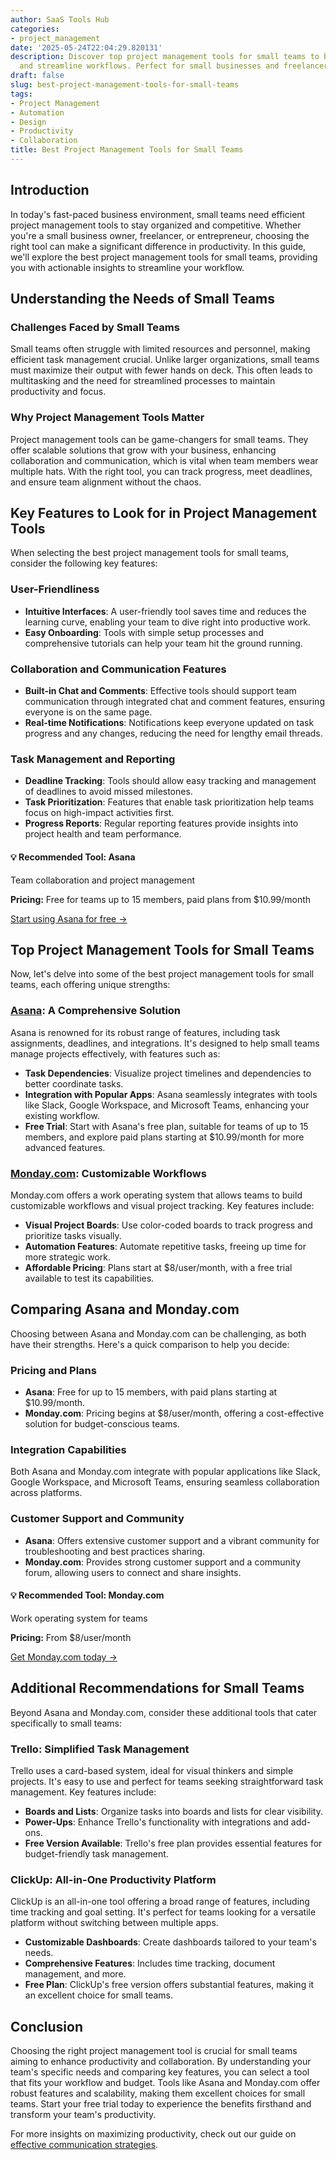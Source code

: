 ```yaml
---
author: SaaS Tools Hub
categories:
- project_management
date: '2025-05-24T22:04:29.820131'
description: Discover top project management tools for small teams to boost productivity
  and streamline workflows. Perfect for small businesses and freelancers.
draft: false
slug: best-project-management-tools-for-small-teams
tags:
- Project Management
- Automation
- Design
- Productivity
- Collaboration
title: Best Project Management Tools for Small Teams
---
```


## Introduction

In today's fast-paced business environment, small teams need efficient project management tools to stay organized and competitive. Whether you're a small business owner, freelancer, or entrepreneur, choosing the right tool can make a significant difference in productivity. In this guide, we'll explore the best project management tools for small teams, providing you with actionable insights to streamline your workflow.

## Understanding the Needs of Small Teams

### Challenges Faced by Small Teams

Small teams often struggle with limited resources and personnel, making efficient task management crucial. Unlike larger organizations, small teams must maximize their output with fewer hands on deck. This often leads to multitasking and the need for streamlined processes to maintain productivity and focus.

### Why Project Management Tools Matter

Project management tools can be game-changers for small teams. They offer scalable solutions that grow with your business, enhancing collaboration and communication, which is vital when team members wear multiple hats. With the right tool, you can track progress, meet deadlines, and ensure team alignment without the chaos.

## Key Features to Look for in Project Management Tools

When selecting the best project management tools for small teams, consider the following key features:

### User-Friendliness

- **Intuitive Interfaces**: A user-friendly tool saves time and reduces the learning curve, enabling your team to dive right into productive work.
- **Easy Onboarding**: Tools with simple setup processes and comprehensive tutorials can help your team hit the ground running.

### Collaboration and Communication Features

- **Built-in Chat and Comments**: Effective tools should support team communication through integrated chat and comment features, ensuring everyone is on the same page.
- **Real-time Notifications**: Notifications keep everyone updated on task progress and any changes, reducing the need for lengthy email threads.

### Task Management and Reporting

- **Deadline Tracking**: Tools should allow easy tracking and management of deadlines to avoid missed milestones.
- **Task Prioritization**: Features that enable task prioritization help teams focus on high-impact activities first.
- **Progress Reports**: Regular reporting features provide insights into project health and team performance.


<div class="affiliate-cta">
<h4>💡 Recommended Tool: Asana</h4>
<p>Team collaboration and project management</p>
<p><strong>Pricing:</strong> Free for teams up to 15 members, paid plans from $10.99/month</p>
<p><a href="https://asana.com/create-account" target="_blank" rel="noopener">Start using Asana for free →</a></p>
</div>

## Top Project Management Tools for Small Teams

Now, let's delve into some of the best project management tools for small teams, each offering unique strengths:

### [Asana](https://asana.com/create-account): A Comprehensive Solution

Asana is renowned for its robust range of features, including task assignments, deadlines, and integrations. It's designed to help small teams manage projects effectively, with features such as:

- **Task Dependencies**: Visualize project timelines and dependencies to better coordinate tasks.
- **Integration with Popular Apps**: Asana seamlessly integrates with tools like Slack, Google Workspace, and Microsoft Teams, enhancing your existing workflow.
- **Free Trial**: Start with Asana's free plan, suitable for teams of up to 15 members, and explore paid plans starting at $10.99/month for more advanced features.

### [Monday.com](https://monday.com/pricing/): Customizable Workflows

Monday.com offers a work operating system that allows teams to build customizable workflows and visual project tracking. Key features include:

- **Visual Project Boards**: Use color-coded boards to track progress and prioritize tasks visually.
- **Automation Features**: Automate repetitive tasks, freeing up time for more strategic work.
- **Affordable Pricing**: Plans start at $8/user/month, with a free trial available to test its capabilities.

## Comparing Asana and Monday.com

Choosing between Asana and Monday.com can be challenging, as both have their strengths. Here's a quick comparison to help you decide:

### Pricing and Plans

- **Asana**: Free for up to 15 members, with paid plans starting at $10.99/month.
- **Monday.com**: Pricing begins at $8/user/month, offering a cost-effective solution for budget-conscious teams.

### Integration Capabilities

Both Asana and Monday.com integrate with popular applications like Slack, Google Workspace, and Microsoft Teams, ensuring seamless collaboration across platforms.

### Customer Support and Community

- **Asana**: Offers extensive customer support and a vibrant community for troubleshooting and best practices sharing.
- **Monday.com**: Provides strong customer support and a community forum, allowing users to connect and share insights.


<div class="affiliate-cta">
<h4>💡 Recommended Tool: Monday.com</h4>
<p>Work operating system for teams</p>
<p><strong>Pricing:</strong> From $8/user/month</p>
<p><a href="https://monday.com/pricing/" target="_blank" rel="noopener">Get Monday.com today →</a></p>
</div>

## Additional Recommendations for Small Teams

Beyond Asana and Monday.com, consider these additional tools that cater specifically to small teams:

### Trello: Simplified Task Management

Trello uses a card-based system, ideal for visual thinkers and simple projects. It's easy to use and perfect for teams seeking straightforward task management. Key features include:

- **Boards and Lists**: Organize tasks into boards and lists for clear visibility.
- **Power-Ups**: Enhance Trello's functionality with integrations and add-ons.
- **Free Version Available**: Trello's free plan provides essential features for budget-friendly task management.

### ClickUp: All-in-One Productivity Platform

ClickUp is an all-in-one tool offering a broad range of features, including time tracking and goal setting. It's perfect for teams looking for a versatile platform without switching between multiple apps.

- **Customizable Dashboards**: Create dashboards tailored to your team's needs.
- **Comprehensive Features**: Includes time tracking, document management, and more.
- **Free Plan**: ClickUp's free version offers substantial features, making it an excellent choice for small teams.

## Conclusion

Choosing the right project management tool is crucial for small teams aiming to enhance productivity and collaboration. By understanding your team's specific needs and comparing key features, you can select a tool that fits your workflow and budget. Tools like Asana and Monday.com offer robust features and scalability, making them excellent choices for small teams. Start your free trial today to experience the benefits firsthand and transform your team's productivity. 

For more insights on maximizing productivity, check out our guide on [effective communication strategies](#).